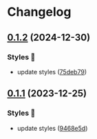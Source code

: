 # Changelog

## [0.1.2](https://github.com/hbstack/syntax-highlighting/compare/styles/rrt/v0.1.1...styles/rrt/v0.1.2) (2024-12-30)


### Styles 🎨

* update styles ([75deb79](https://github.com/hbstack/syntax-highlighting/commit/75deb79773c00a91668118f44e1ffcf018513cd9))

## [0.1.1](https://github.com/hbstack/syntax-highlighting/compare/styles/rrt/v0.1.0...styles/rrt/v0.1.1) (2023-12-25)


### Styles 🎨

* update styles ([9468e5d](https://github.com/hbstack/syntax-highlighting/commit/9468e5d054f6c1775a1966bcf308506cebd2f804))
